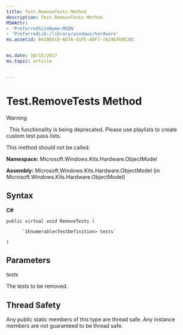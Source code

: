 ```yaml
---
title: Test.RemoveTests Method
description: Test.RemoveTests Method
MSHAttr:
- 'PreferredSiteName:MSDN'
- 'PreferredLib:/library/windows/hardware'
ms.assetid: B41B6ECD-6D7A-41FE-A8F7-7A19D768E38C


ms.date: 10/15/2017
ms.topic: article


---
```


# Test.RemoveTests Method

>[!WARNING]
>  This functionality is being deprecated. Please use playlists to create custom test pass lists.

 

This method should not be called.

**Namespace:** Microsoft.Windows.Kits.Hardware.ObjectModel

**Assembly:** Microsoft.Windows.Kits.Hardware.ObjectModel (in Microsoft.Windows.Kits.Hardware.ObjectModel)

## <span id="Syntax"></span><span id="syntax"></span><span id="SYNTAX"></span>Syntax


**C#**

`public virtual void RemoveTests (`

          `IEnumerable<TestDefinition> tests`

`)`

## <span id="Parameters"></span><span id="parameters"></span><span id="PARAMETERS"></span>Parameters


*tests*

The tests to be removed.

## <span id="Thread_Safety"></span><span id="thread_safety"></span><span id="THREAD_SAFETY"></span>Thread Safety


Any public static members of this type are thread safe. Any instance members are not guaranteed to be thread safe.

 

 






